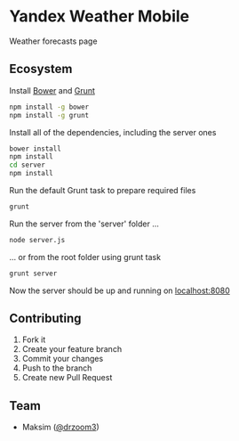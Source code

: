 # Yandex Weather Mobile
Weather forecasts page

## Ecosystem
Install [Bower](http://bower.io/) and [Grunt](http://gruntjs.com/)
```bash
npm install -g bower
npm install -g grunt
```
Install all of the dependencies, including the server ones
```bash
bower install
npm install
cd server
npm install
```
Run the default Grunt task to prepare required files
```bash
grunt
```
Run the server from the 'server' folder ...
```bash
node server.js
```
... or from the root folder using grunt task
```bash
grunt server
```

Now the server should be up and running on [localhost:8080](http://localhost:8080/)

## Contributing

1. Fork it
2. Create your feature branch 
3. Commit your changes 
4. Push to the branch
5. Create new Pull Request

## Team

- Maksim ([@drzoom3](https://github.com/drzoom3))

